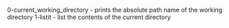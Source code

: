 0-current_working_directory - prints the absolute path name of the working directory
1-listit - list the contents of the current directory
